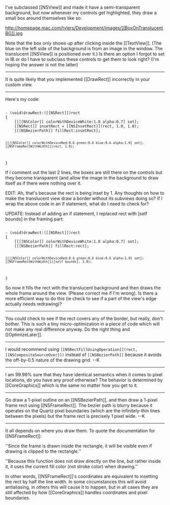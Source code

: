

I've subclassed [[NSView]] and made it have a semi-transparent background, but now whenever my controls get highlighted, they draw a small box around themselves like so:

http://homepage.mac.com/tylers/Development/images/[[BoxOnTranslucentBG]].jpg

Note that the box only shows up after clicking inside the [[TextView]]. (The blue on the left side of the background is from an image in the window. The translucent [[NSView]] is positioned over it.) Is there an option I forgot to set in IB or do I have to subclass these controls to get them to look right? (I'm hoping the answer is not the latter)

----
It is quite likely that you implemented [[DrawRect]] incorrectly in your custom view.

----

Here's my code:

<code>
- (void)drawRect:([[NSRect]])rect
{
	[[[[NSColor]] colorWithDeviceWhite:1.0 alpha:0.7] set];
	[[NSRect]] insetRect = [[NSInsetRect]](rect, 1.0, 1.0);
	[[[NSBezierPath]] fillRect:insetRect];
	
	[[[[NSColor]] colorWithDeviceRed:0.6 green:0.6 blue:0.6 alpha:1.0] set];
	[[NSFrameRectWithWidth]](rect, 1.0);
}
</code>

If I comment out the last 2 lines, the boxes are still there on the controls but they become transparent (and allow the image in the background to draw itself as if there were nothing over it.

EDIT: Ah, that's because the rect is being inset by 1. Any thoughts on how to make the translucent view draw a border without its subviews doing so? If I wrap the above code in an if statement, what do I need to check for?

UPDATE: Instead of adding an if statement, I replaced rect with [self bounds] in the framing part:

<code>
- (void)drawRect:([[NSRect]])rect
{
	[[[[NSColor]] colorWithDeviceWhite:1.0 alpha:0.7] set];
	[[[NSBezierPath]] fillRect:rect];
		
	[[[[NSColor]] colorWithDeviceRed:0.6 green:0.6 blue:0.6 alpha:1.0] set];
	[[NSFrameRectWithWidth]]([self bounds], 1.0);
}
</code>

So now it fills the rect with the translucent background and then draws the whole frame around the view. (Please correct me if I'm wrong). Is there a more efficient way to do this (ie check to see if a part of the view's edge actually needs redrawing)?

----
You could check to see if the rect covers any of the border, but really, don't bother. This is such a tiny micro-optimization in a piece of code which will not make any real difference anyway. Do the right thing and [[OptimizeLater]].

----
I would recommend using <code>[[NSRectFillUsingOperation]](rect, [[NSCompositeSourceOver]])</code> instead of <code>[[NSBezierPath]]</code> because it avoids the off-by-0.5 nature of the drawing grid.  --K

----
I am 99.99% sure that they have identical semantics when it comes to pixel locations, do you have any proof otherwise? The behavior is determined by [[CoreGraphics]] which is the same no matter how you get to it.

----
Go draw a 1-pixel outline on an [[NSBezierPath]], and then draw a 1-pixel frame rect using [[NSFrameRect]].  The bezier path is blurry because it operates on the Quartz pixel boundaries (which are the infinitely-thin lines between the pixels) but the frame rect is precisely 1 pixel wide.  --K

----
It all depends on where you draw them. To quote the documentation for [[NSFrameRect]]:

''Since the frame is drawn inside the rectangle, it will be visible even if drawing is clipped to the rectangle.''

''Because this function does not draw directly on the line, but rather inside it, it uses the current fill color (not stroke color) when drawing.''

In other words, [[NSFrameRect]]'s coordinates are equivalent to insetting the rect by half the line width. In some circumstances this will avoid antialiasing, in others this will cause it to happen, but in all cases they are still affected by how [[CoreGraphics]] handles coordinates and pixel boundaries.